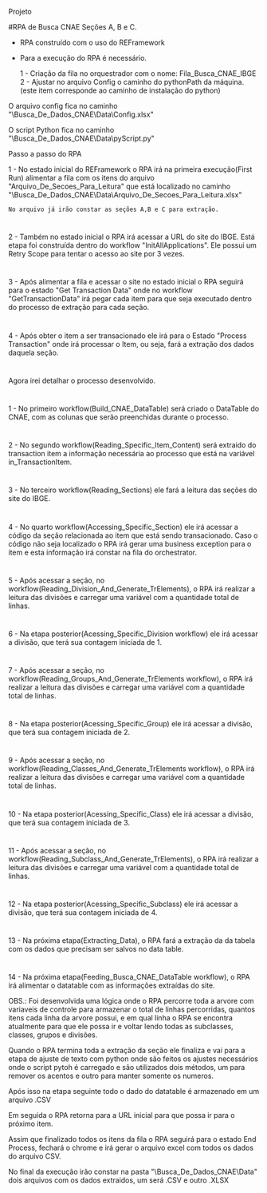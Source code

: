 Projeto

#RPA de Busca CNAE Seções A, B e C.

- RPA construído com o uso do REFramework

- Para a execução do RPA é necessário.

    1 - Criação da fila no orquestrador com o nome: Fila_Busca_CNAE_IBGE
    2 - Ajustar no arquivo Config o caminho do pythonPath da máquina.(este item corresponde ao caminho de instalação do python)

O arquivo config fica no caminho "\Busca_De_Dados_CNAE\Data\Config.xlsx"

O script Python fica no caminho "\Busca_De_Dados_CNAE\Data\pyScript.py"

Passo a passo do RPA

1 - No estado inicial do REFramework o RPA irá na primeira execução(First Run) alimentar a fila com os itens do arquivo "Arquivo_De_Secoes_Para_Leitura"
    que está localizado no caminho "\Busca_De_Dados_CNAE\Data\Arquivo_De_Secoes_Para_Leitura.xlsx"

    No arquivo já irão constar as seções A,B e C para extração.
#    

2 - Também no estado inicial o RPA irá acessar a URL do site do IBGE. Está etapa foi construída dentro do workflow "InitAllApplications". Ele possui um Retry Scope para
    tentar o acesso ao site por 3 vezes.
#

3 - Após alimentar a fila e acessar o site no estado inicial o RPA seguirá para o estado "Get Transaction Data" onde no workflow "GetTransactionData" irá pegar cada item 
    para que seja executado dentro do processo de extração para cada seção.
#

4 - Após obter o item a ser transacionado ele irá para o Estado "Process Transaction" onde irá processar o Item, ou seja, fará a extração dos dados daquela seção.
#
Agora irei detalhar o processo desenvolvido.
#
1 - No primeiro workflow(Build_CNAE_DataTable) será criado o DataTable do CNAE, com as colunas que serão preenchidas durante o processo.
#
2 - No segundo workflow(Reading_Specific_Item_Content) será extraido do transaction item a informação necessária ao processo que está na variável in_TransactionItem.
#
3 - No terceiro workflow(Reading_Sections) ele fará a leitura das seções do site do IBGE.
#
4 - No quarto workflow(Accessing_Specific_Section) ele irá acessar a código da seção relacionada ao item que está sendo transacionado.
    Caso o código não seja localizado o RPA irá gerar uma business exception para o item e esta informação irá constar na fila do orchestrator.
#
5 - Após acessar a seção, no workflow(Reading_Division_And_Generate_TrElements), o RPA irá realizar a leitura das divisões e carregar uma variável com a quantidade total de linhas.
#
6 - Na etapa posterior(Acessing_Specific_Division workflow) ele irá acessar a divisão, que terá sua contagem iniciada de 1.
#
7 - Após acessar a seção, no workflow(Reading_Groups_And_Generate_TrElements workflow), o RPA irá realizar a leitura das divisões e carregar uma variável com a quantidade total de linhas.
#
8 - Na etapa posterior(Acessing_Specific_Group) ele irá acessar a divisão, que terá sua contagem iniciada de 2.
#
9 - Após acessar a seção, no workflow(Reading_Classes_And_Generate_TrElements workflow), o RPA irá realizar a leitura das divisões e carregar uma variável com a quantidade total de linhas.
#
10 - Na etapa posterior(Acessing_Specific_Class) ele irá acessar a divisão, que terá sua contagem iniciada de 3.
#
11 - Após acessar a seção, no workflow(Reading_Subclass_And_Generate_TrElements), o RPA irá realizar a leitura das divisões e carregar uma variável com a quantidade total de linhas.
#
12 - Na etapa posterior(Acessing_Specific_Subclass) ele irá acessar a divisão, que terá sua contagem iniciada de 4.
#
13 - Na próxima etapa(Extracting_Data), o RPA fará a extração da da tabela com os dados que precisam ser salvos no data table.
#
14 - Na próxima etapa(Feeding_Busca_CNAE_DataTable workflow), o RPA irá alimentar o datatable com as informações extraídas do site.

OBS.: Foi desenvolvida uma lógica onde o RPA percorre toda a arvore com variaveis de controle para armazenar o total de linhas percorridas, quantos itens cada linha da arvore possui, e em qual
linha o RPA se encontra atualmente para que ele possa ir e voltar lendo todas as subclasses, classes, grupos e divisões.

Quando o RPA termina toda a extração da seção ele finaliza e vai para a etapa de ajuste de texto com python onde são feitos os ajustes necessários onde o script pytoh é carregado e são utilizados dois métodos, um para remover
os acentos e outro para manter somente os numeros.

Após isso na etapa seguinte todo o dado do datatable é armazenado em um arquivo .CSV

Em seguida o RPA retorna para a URL inicial para que possa ir para o próximo item.

Assim que finalizado todos os itens da fila o RPA seguirá para o estado End Process, fechará o chrome e irá gerar o arquivo excel com todos os dados do arquivo CSV.

No final da execução irão constar na pasta "\Busca_De_Dados_CNAE\Data\" dois arquivos com os dados extraidos, um será .CSV e outro .XLSX
 



